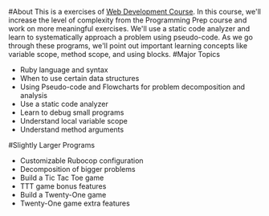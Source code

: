 #About
This is a exercises of [Web Development Course](www.lanuchschool).
In this course, we'll increase the level of complexity from the Programming Prep course and work on more meaningful exercises. We'll use a static code analyzer and learn to systematically approach a problem using pseudo-code. As we go through these programs, we'll point out important learning concepts like variable scope, method scope, and using blocks. 
#Major Topics
* Ruby language and syntax
* When to use certain data structures
* Using Pseudo-code and Flowcharts for problem decomposition and analysis
* Use a static code analyzer
* Learn to debug small programs
* Understand local variable scope
* Understand method arguments

#Slightly Larger Programs
* Customizable Rubocop configuration
* Decomposition of bigger problems
* Build a Tic Tac Toe game
* TTT game bonus features
* Build a Twenty-One game
* Twenty-One game extra features
